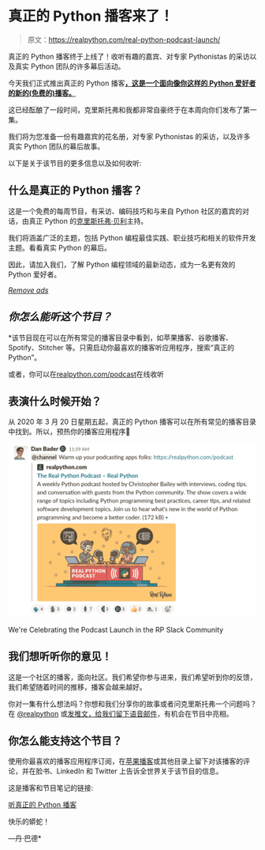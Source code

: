 # 真正的 Python 播客来了！

> 原文：<https://realpython.com/real-python-podcast-launch/>

真正的 Python 播客终于上线了！收听有趣的嘉宾、对专家 Pythonistas 的采访以及真实 Python 团队的许多幕后活动。

今天我们正式推出真正的 Python 播客[**，这是一个面向像你这样的 Python 爱好者的新的(免费的)播客。**](https://realpython.com/podcasts/rpp/)

这已经酝酿了一段时间，克里斯托弗和我都非常自豪终于在本周向你们发布了第一集。

我们将为您准备一份有趣嘉宾的花名册，对专家 Pythonistas 的采访，以及许多真实 Python 团队的幕后故事。

以下是关于该节目的更多信息以及如何收听:

## 什么是真正的 Python 播客？

这是一个免费的每周节目，有采访、编码技巧和与来自 Python 社区的嘉宾的对话，由真正 Python 的[克里斯托弗·贝利](https://realpython.com/team/cbailey/)主持。

我们将涵盖广泛的主题，包括 Python 编程最佳实践、职业技巧和相关的软件开发主题。看看真实 Python 的幕后。

因此，请加入我们，了解 Python 编程领域的最新动态，成为一名更有效的 Python 爱好者。

[*Remove ads*](/account/join/)

## *你怎么能听这个节目？*

 *该节目现在可以在所有常见的播客目录中看到，如苹果播客、谷歌播客、Spotify、Stitcher 等。只需启动你最喜欢的播客听应用程序，搜索“真正的 Python”。

或者，你可以在[realpython.com/podcast](https://realpython.com/podcasts/rpp/)在线收听

## 表演什么时候开始？

从 2020 年 3 月 20 日星期五起，真正的 Python 播客可以在所有常见的播客目录中找到。所以，预热你的播客应用程序🙂

[![Real Python Podcast Community Slack Announcement](img/0100f98377dee9e3e61fe1b59f9ffaf3.png)](https://files.realpython.com/media/rp-podcast-slack.d7d33a69af49.png)

<figcaption class="figure-caption text-center">We're Celebrating the Podcast Launch in the RP Slack Community</figcaption>

## 我们想听听你的意见！

这是一个社区的播客，面向社区。我们希望你参与进来，我们希望听到你的反馈，我们希望随着时间的推移，播客会越来越好。

你对一集有什么想法吗？你想和我们分享你的故事或者问克里斯托弗一个问题吗？在 [@realpython](https://twitter.com/realpython) 或[发推文，给我们留下语音邮件](https://realpython.com/podcast-question)，有机会在节目中亮相。

## 你怎么能支持这个节目？

使用你最喜欢的播客应用程序订阅，在[苹果播客](https://podcasts.apple.com/us/podcast/feed/id1501905538)或其他目录上留下对该播客的评论，并在脸书、LinkedIn 和 Twitter 上告诉全世界关于该节目的信息。

这是播客和节目笔记的链接:

[听真正的 Python 播客](https://realpython.com/podcasts/rpp/)

快乐的蟒蛇！

—丹·巴德*